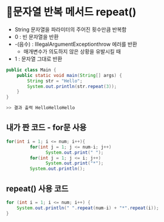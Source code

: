 # 🚩문자열 반복 메서드 repeat()
- String 문자열을 파라미터의 주어진 횟수만큼 반복함
- 0 : 빈 문자열을 반환
- -(음수) : IllegalArgumentExceptionthrow 에러를 반환
  - 매개변수가 의도하지 않은 상황을 유발시킬 때 
- 1 : 문자열 그대로 반환

```java
public class Main {
	public static void main(String[] args) {
		String str = "Hello";
		System.out.println(str.repeat(3));
	}
}

>> 결과 출력 HelloHelloHello
```

## 내가 짠 코드 - for문 사용
```java
for(int i = 1; i <= num; i++){
	     for(int j = 1; j <= num-i; j++)
		       System.out.print(" ");
	     for(int j = 1; j <= i; j++)
		       System.out.print("*");
	     System.out.println();
```

## repeat() 사용 코드
```java
for (int i = 1; i <= num; i++) {
	System.out.println(" ".repeat(num-i) + "*".repeat(i));
}
```
